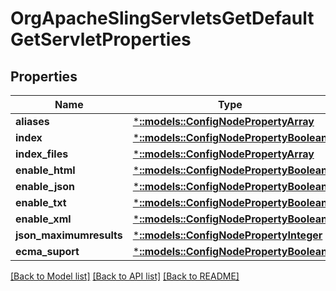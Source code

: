 # OrgApacheSlingServletsGetDefaultGetServletProperties

## Properties
Name | Type | Description | Notes
------------ | ------------- | ------------- | -------------
**aliases** | [***::models::ConfigNodePropertyArray**](configNodePropertyArray.md) |  | [optional] 
**index** | [***::models::ConfigNodePropertyBoolean**](configNodePropertyBoolean.md) |  | [optional] 
**index_files** | [***::models::ConfigNodePropertyArray**](configNodePropertyArray.md) |  | [optional] 
**enable_html** | [***::models::ConfigNodePropertyBoolean**](configNodePropertyBoolean.md) |  | [optional] 
**enable_json** | [***::models::ConfigNodePropertyBoolean**](configNodePropertyBoolean.md) |  | [optional] 
**enable_txt** | [***::models::ConfigNodePropertyBoolean**](configNodePropertyBoolean.md) |  | [optional] 
**enable_xml** | [***::models::ConfigNodePropertyBoolean**](configNodePropertyBoolean.md) |  | [optional] 
**json_maximumresults** | [***::models::ConfigNodePropertyInteger**](configNodePropertyInteger.md) |  | [optional] 
**ecma_suport** | [***::models::ConfigNodePropertyBoolean**](configNodePropertyBoolean.md) |  | [optional] 

[[Back to Model list]](../README.md#documentation-for-models) [[Back to API list]](../README.md#documentation-for-api-endpoints) [[Back to README]](../README.md)


